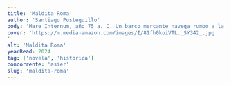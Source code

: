 ```yaml
---
title: 'Maldita Roma'
author: 'Santiago Posteguillo'
body: 'Mare Internum, año 75 a. C. Un barco mercante navega rumbo a la isla de Rodas. A bordo, Julio César acompañado sólo por su fiel Labieno. Obligado por sus enemigos a exiliarse de Roma, se dirige al encuentro con el maestro Apolonio para aprender oratoria y de este modo, a su regreso, iniciar una feroz pugna para ingresar en el Senado y enfrentarse allí al temido Cicerón.'
cover: 'https://m.media-amazon.com/images/I/81fh0koiVTL._SY342_.jpg
'
alt: 'Maldita Roma'
yearRead: 2024
tag: ['novela', 'historica']
concorrente: 'asier'
slug: 'maldita-roma'
---
```

